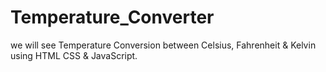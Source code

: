 # Temperature_Converter
we will see Temperature Conversion between Celsius, Fahrenheit & Kelvin using HTML CSS & JavaScript. 
